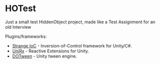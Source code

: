 # HOTest
Just a small test HiddenObject project, made like a Test Assignment for an old Interview

Plugins/frameworks:
- [Strange IoC](https://strangeioc.github.io/strangeioc/) - Inversion-of-Control framework for Unity/C#.
- [UniRx](https://github.com/neuecc/UniRx) - Reactive Extensions for Unity.
- [DOTween](https://strangeioc.github.io/strangeioc/) - Unity tween engine.
